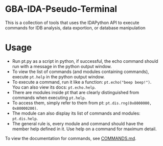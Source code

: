 # GBA-IDA-Pseudo-Terminal
This is a collection of tools that uses the IDAPython API to execute commands for IDB analysis, data exportion, or database manipulation

# Usage
- Run pt.py as a script in python, if successful, the echo command should run with a message in the python output window.
- To view the list of commands (and modules containing commands), execute `pt.help` in the python output window.
- To execute a command, run it like a function: `pt.echo("beep beep!")`. You can also view its docs: `pt.echo.help`.
- There are modules inside pt that are clearly distinguished from commands when executing `pt.help`.
- To access them, simply refer to them from pt: `pt.dis.rng(0x8000000, 0x80000200)`. 
- The module can also display its list of commands and modules: `pt.dis.help`.
- The general rule is, every module and command should have the member help defined in it. Use help on a command for maximum detail.

To view the documentation for commands, see [COMMANDS.md](COMMANDS.md).
